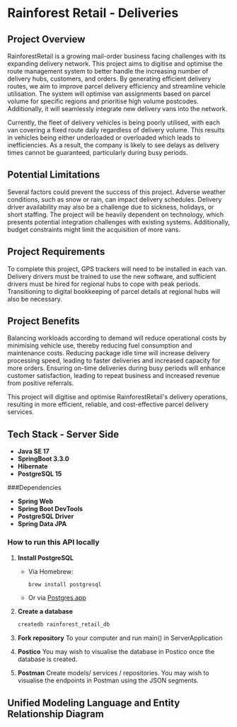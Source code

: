 # Rainforest Retail - Deliveries

## Project Overview

RainforestRetail is a growing mail-order business facing challenges with its expanding delivery network. This project aims to digitise and optimise the route management system to better handle the increasing number of delivery hubs, customers, and orders. By generating efficient delivery routes, we aim to improve parcel delivery efficiency and streamline vehicle utilisation. The system will optimise van assignments based on parcel volume for specific regions and prioritise high volume postcodes. Additionally, it will seamlessly integrate new delivery vans into the network.

Currently, the fleet of delivery vehicles is being poorly utilised, with each van covering a fixed route daily regardless of delivery volume. This results in vehicles being either underloaded or overloaded which leads to inefficiencies. As a result, the company is likely to see delays as delivery times cannot be guaranteed, particularly during busy periods.

## Potential Limitations

Several factors could prevent the success of this project. Adverse weather conditions, such as snow or rain, can impact delivery schedules. Delivery driver availability may also be a challenge due to sickness, holidays, or short staffing. The project will be heavily dependent on technology, which presents potential integration challenges with existing systems. Additionally, budget constraints might limit the acquisition of more vans.

## Project Requirements

To complete this project, GPS trackers will need to be installed in each van. Delivery drivers must be trained to use the new software, and sufficient drivers must be hired for regional hubs to cope with peak periods. Transitioning to digital bookkeeping of parcel details at regional hubs will also be necessary.

## Project Benefits

Balancing workloads according to demand will reduce operational costs by minimising vehicle use, thereby reducing fuel consumption and maintenance costs. Reducing package idle time will increase delivery processing speed, leading to faster deliveries and increased capacity for more orders. Ensuring on-time deliveries during busy periods will enhance customer satisfaction, leading to repeat business and increased revenue from positive referrals.

This project will digitise and optimise RainforestRetail's delivery operations, resulting in more efficient, reliable, and cost-effective parcel delivery services.

## Tech Stack - Server Side

- **Java SE 17**
- **SpringBoot 3.3.0**
- **Hibernate**
- **PostgreSQL 15**

###Dependencies
- **Spring Web**
- **Spring Boot DevTools**
- **PostgreSQL Driver**
- **Spring Data JPA**



### How to run this API locally

1. **Install PostgreSQL**
   - Via Homebrew:
     ```sh
     brew install postgresql
     ```
   - Or via [Postgres.app](https://postgresapp.com)
  
2. **Create a database**
   ```sh
   createdb rainforest_retail_db
	```
	
3. **Fork repository**
   To your computer and run main() in ServerApplication

4. **Postico**
   You may wish to visualise the database in Postico once the database is created.

5. **Postman**
   Create models/ services / repositories.
   You may wish to visualise the endpoints in Postman using the JSON segments.


## Unified Modeling Language and Entity Relationship Diagram

